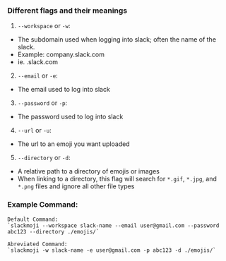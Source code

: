 ### Different flags and their meanings

1. `--workspace` or `-w`:
- The subdomain used when logging into slack; often the name of the slack.
- Example: company.slack.com
- ie. <subdomain>.slack.com

2. `--email` or `-e`:
- The email used to log into slack

3. `--password` or `-p`:
- The password used to log into slack

4. `--url` or `-u`:
- The url to an emoji you want uploaded

5. `--directory` or `-d`:
- A relative path to a directory of emojis or images
- When linking to a directory, this flag will search for `*.gif`, `*.jpg`, and `*.png` files and ignore all other file types


### Example Command:

    Default Command:
    `slackmoji --workspace slack-name --email user@gmail.com --password abc123 --directory ./emojis/`

    Abreviated Command:
    `slackmoji -w slack-name -e user@gmail.com -p abc123 -d ./emojis/`
